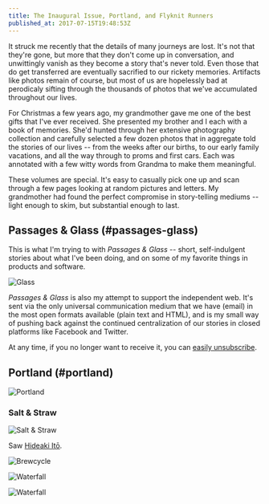 ```yaml
---
title: The Inaugural Issue, Portland, and Flyknit Runners
published_at: 2017-07-15T19:48:53Z
---
```


It struck me recently that the details of many journeys are
lost. It's not that they're gone, but more that they don't
come up in conversation, and unwittingly vanish as they
become a story that's never told. Even those that do get
transferred are eventually sacrified to our rickety
memories. Artifacts like photos remain of course, but most
of us are hopelessly bad at perodicaly sifting through the
thousands of photos that we've accumulated throughout our
lives.

For Christmas a few years ago, my grandmother gave me one
of the best gifts that I've ever received. She presented my
brother and I each with a book of memories. She'd hunted
through her extensive photography collection and carefully
selected a few dozen photos that in aggregate told the
stories of our lives -- from the weeks after our births, to
our early family vacations, and all the way through to
proms and first cars. Each was annotated with a few witty
words from Grandma to make them meaningful.

These volumes are special. It's easy to casually pick one
up and scan through a few pages looking at random pictures
and letters. My grandmother had found the perfect
compromise in story-telling mediums -- light enough to
skim, but substantial enough to last.

## Passages & Glass (#passages-glass)

This is what I'm trying to with _Passages & Glass_ --
short, self-indulgent stories about what I've been doing,
and on some of my favorite things in products and software.

![Glass](/assets/passages/001-portland/DSCF5479@2x.jpg)

_Passages & Glass_ is also my attempt to support the
independent web. It's sent via the only universal
communication medium that we have (email) in the most open
formats available (plain text and HTML), and is my small
way of pushing back against the continued centralization of
our stories in closed platforms like Facebook and Twitter.

At any time, if you no longer want to receive it, you can
[easily unsubscribe](%unsubscribe_url%).

## Portland (#portland)

![Portland](/assets/passages/001-portland/L1010468@2x.jpg)

### Salt & Straw

![Salt & Straw](/assets/passages/001-portland/L1010474@2x.jpg)

Saw [Hideaki Itō][ito].

![Brewcycle](/assets/passages/001-portland/L1010517@2x.jpg)

![Waterfall](/assets/passages/001-portland/L1010633@2x.jpg)

![Waterfall](/assets/passages/001-portland/L1010739@2x.jpg)

[ito]: https://en.wikipedia.org/wiki/Hideaki_It%C5%8D
